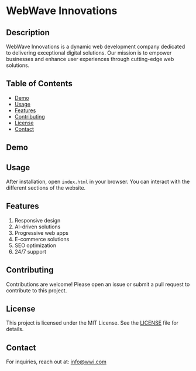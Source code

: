 # WebWave Innovations

## Description
WebWave Innovations is a dynamic web development company dedicated to delivering exceptional digital solutions. Our mission is to empower businesses and enhance user experiences through cutting-edge web solutions.

## Table of Contents
- [Demo](#demo)
- [Usage](#usage)
- [Features](#features)
- [Contributing](#contributing)
- [License](#license)
- [Contact](#contact)

## Demo


## Usage
After installation, open `index.html` in your browser. You can interact with the different sections of the website.

## Features

1. Responsive design
2. AI-driven solutions
3. Progressive web apps
4. E-commerce solutions
5. SEO optimization
6. 24/7 support

## Contributing
Contributions are welcome! Please open an issue or submit a pull request to contribute to this project.

## License
This project is licensed under the MIT License. See the [LICENSE](LICENSE) file for details.

## Contact
For inquiries, reach out at: [info@wwi.com](mailto:info@wwi.com)
